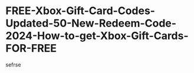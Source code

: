 # FREE-Xbox-Gift-Card-Codes-Updated-50-New-Redeem-Code-2024-How-to-get-Xbox-Gift-Cards-FOR-FREE
sefrse
